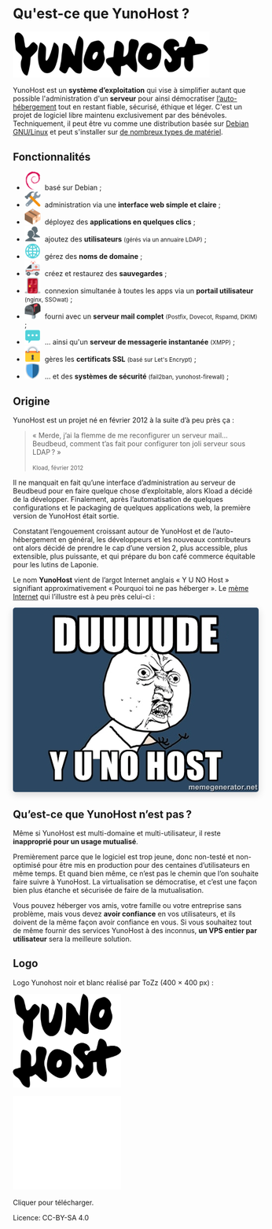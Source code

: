 Qu'est-ce que YunoHost ?
========================

<img src="/images/YunoHost_logo_vertical.png" width=400>

YunoHost est un **système d’exploitation** qui vise à simplifier autant que possible l'administration d'un **serveur** pour ainsi démocratiser [l’auto-hébergement](/selfhosting) tout en restant fiable, sécurisé, éthique et léger. C'est un projet de logiciel libre maintenu exclusivement par des bénévoles. Techniquement, il peut être vu comme une distribution basée sur [Debian GNU/Linux](https://debian.org) et peut s'installer sur [de nombreux types de matériel](/install).

Fonctionnalités
---------------

- <img src="/images/icon-debian.png" width=32 style="margin-right:5px"> basé sur Debian ;
- <img src="/images/icon-tools.png" width=32 style="margin-right:5px"> administration via une **interface web simple et claire** ;
- <img src="/images/icon-package.png" width=32 style="margin-right:5px"> déployez des **applications en quelques clics** ;
- <img src="/images/icon-users.png" width=32 style="margin-right:5px"> ajoutez des **utilisateurs** <small>(gérés via un annuaire LDAP)</small> ;
- <img src="/images/icon-globe.png" width=32 style="margin-right:5px"> gérez des **noms de domaine** ;
- <img src="/images/icon-medic.png" width=32 style="margin-right:5px"> créez et restaurez des **sauvegardes** ;
- <img src="/images/icon-door.png" width=32 style="margin-right:5px"> connexion simultanée à toutes les apps via un **portail utilisateur** <small>(nginx, SSOwat)</small> ;
- <img src="/images/icon-mail.png" width=32 style="margin-right:5px"> fourni avec un **serveur mail complet** <small>(Postfix, Dovecot, Rspamd, DKIM)</small> ;
- <img src="/images/icon-messaging.png" width=32 style="margin-right:5px"> ... ainsi qu'un **serveur de messagerie instantanée** <small>(XMPP)</small> ;
- <img src="/images/icon-lock.png" width=32 style="margin-right:5px"> gères les **certificats SSL** <small>(basé sur Let's Encrypt)</small> ;
- <img src="/images/icon-shield.png" width=32 style="margin-right:5px"> ... et des **systèmes de sécurité** <small>(fail2ban, yunohost-firewall)</small> ;

Origine
-------

YunoHost est un projet né en février 2012 à la suite d’à peu près ça :

 <blockquote><p>« Merde, j’ai la flemme de me reconfigurer un serveur mail... Beudbeud, comment t’as fait pour configurer ton joli serveur sous LDAP ? »</p>
<small>Kload, février 2012</small></blockquote>

Il ne manquait en fait qu’une interface d’administration au serveur de Beudbeud pour en faire quelque chose d’exploitable, alors Kload a décidé de la développer. Finalement, après l’automatisation de quelques configurations et le packaging de quelques applications web, la première version de YunoHost était sortie.

Constatant l’engouement croissant autour de YunoHost et de l’auto-hébergement en général, les développeurs et les nouveaux contributeurs ont alors décidé de prendre le cap d’une version 2, plus accessible, plus extensible, plus puissante, et qui prépare du bon café commerce équitable pour les lutins de Laponie.

Le nom **YunoHost** vient de l’argot Internet anglais « Y U NO Host » signifiant approximativement « Pourquoi toi ne pas héberger ». Le [mème Internet](http://fr.wikipedia.org/wiki/M%C3%A8me_Internet) qui l’illustre est à peu près celui-ci :
<div class="text-center"><img style="border-radius: 5px; box-shadow: 0 5px 15px rgba(0,0,0,0.15);" src="/images/dude_yunohost.jpg"></div>

Qu’est-ce que YunoHost n’est pas ?
----------------------------------

Même si YunoHost est multi-domaine et multi-utilisateur, il reste **inapproprié pour un usage mutualisé**.

Premièrement parce que le logiciel est trop jeune, donc non-testé et non-optimisé pour être mis en production pour des centaines d’utilisateurs en même temps. Et quand bien même, ce n’est pas le chemin que l’on souhaite faire suivre à YunoHost. La virtualisation se démocratise, et c’est une façon bien plus étanche et sécurisée de faire de la mutualisation.

Vous pouvez héberger vos amis, votre famille ou votre entreprise sans problème, mais vous devez **avoir confiance** en vos utilisateurs, et ils doivent de la même façon avoir confiance en vous. Si vous souhaitez tout de même fournir des services YunoHost à des inconnus, **un VPS entier par utilisateur** sera la meilleure solution.

Logo
----

Logo Yunohost noir et blanc réalisé par ToZz (400 × 400 px) :

<a href="/images/ynh_logo_black_300dpi.png"><img src="/images/ynh_logo_black_300dpi.png" width=220></a>

<a href="/images/ynh_logo_white_300dpi.png"><img src="/images/ynh_logo_white_300dpi.png" width=220></a>

Cliquer pour télécharger.

Licence: CC-BY-SA 4.0

